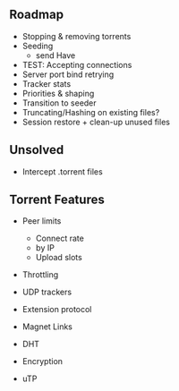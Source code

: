 ## Roadmap

* Stopping & removing torrents
* Seeding
  * send Have
* TEST: Accepting connections
* Server port bind retrying
* Tracker stats
* Priorities & shaping
* Transition to seeder
* Truncating/Hashing on existing files?
* Session restore + clean-up unused files

## Unsolved

* Intercept .torrent files

## Torrent Features

* Peer limits
  * Connect rate
  * by IP
  * Upload slots
* Throttling
* UDP trackers
* Extension protocol

* Magnet Links
* DHT
* Encryption
* uTP
